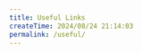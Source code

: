 ```yaml
---
title: Useful Links
createTime: 2024/08/24 21:14:03
permalink: /useful/
---
```


<CardGrid>
    <LinkCard 
        icon="devicon:moodle"
        title="UNSW Moodle"
        href="https://moodle.telt.unsw.edu.au/">
    </LinkCard>
    <LinkCard 
        icon="/mobius.ico"
        title="UNSW Möbius"
        href="https://unsw.mobius.cloud/">
    </LinkCard>
    <LinkCard 
        icon="/unsw.ico"
        title="myUNSW"
        href="https://my.unsw.edu.au/">
    </LinkCard>
    <LinkCard 
        icon="/webcms3.ico"
        title="CSE WebCMS3"
        href="https://webcms3.cse.unsw.edu.au/">
    </LinkCard>
</CardGrid>